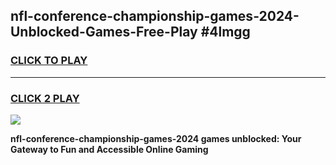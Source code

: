 
## nfl-conference-championship-games-2024-Unblocked-Games-Free-Play #4lmgg
<h3>
<a href="https://us.freeplayer.one?title=nfl-conference-championship-games-2024&ref=9M">CLICK TO PLAY</a></h3>
<hr>

<h3>
<a href="https://us.freeplayer.one?title=nfl-conference-championship-games-2024&ref=9M">CLICK 2 PLAY</a>
  
</h3>

<a href="https://us.freeplayer.one?title=nfl-conference-championship-games-2024&ref=9M"><img src="https://clearcache.store/games.png"></a>


**nfl-conference-championship-games-2024 games unblocked: Your Gateway to Fun and Accessible Online Gaming**
